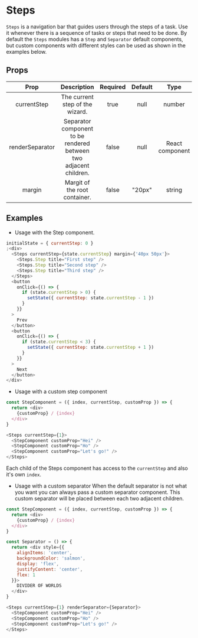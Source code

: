 # Steps

`Steps` is a navigation bar that guides users through the steps of a task. Use it whenever there is a sequence of tasks or steps that need to be done. By default the `Steps` modules has a `Step` and `Separator` default components, but custom components with different styles can be used as shown in the examples below.

## Props

|      Prop       |                            Description                            | Required | Default |      Type       |
| :-------------: | :---------------------------------------------------------------: | :------: | :-----: | :-------------: |
|   currentStep   |                  The current step of the wizard.                  |   true   |  null   |     number      |
| renderSeparator | Separator component to be rendered between two adjacent children. |  false   |  null   | React component |
|     margin      |                   Margit of the root container.                   |  false   | "20px"  |     string      |

## Examples

* Usage with the Step component.

```js
initialState = { currentStep: 0 }
;<div>
  <Steps currentStep={state.currentStep} margin={'40px 50px'}>
    <Steps.Step title="First step" />
    <Steps.Step title="Second step" />
    <Steps.Step title="Third step" />
  </Steps>
  <button
    onClick={() => {
      if (state.currentStep > 0) {
        setState({ currentStep: state.currentStep - 1 })
      }
    }}
  >
    Prev
  </button>
  <button
    onClick={() => {
      if (state.currentStep < 3) {
        setState({ currentStep: state.currentStep + 1 })
      }
    }}
  >
    Next
  </button>
</div>
```

* Usage with a custom step component

```js
const StepComponent = ({ index, currentStep, customProp }) => {
  return <div>
    {customProp} / {index}
  </div>
}

<Steps currentStep={1}>
  <StepComponent customProp="Hei" />
  <StepComponent customProp="Ho" />
  <StepComponent customProp="Let's go!" />
</Steps>
```

Each child of the Steps component has access to the `currentStep` and also it's own `index`.

* Usage with a custom separator
  When the default separator is not what you want you can always pass a custom separator component. This custom separator will be placed between each two adjacent children.

```js
const StepComponent = ({ index, currentStep, customProp }) => {
  return <div>
    {customProp} / {index}
  </div>
}

const Separator = () => {
  return <div style={{
    alignItems: 'center',
    backgroundColor: 'salmon',
    display: 'flex',
    justifyContent: 'center',
    flex: 1
  }}>
    DIVIDER OF WORLDS
  </div>
}

<Steps currentStep={1} renderSeparator={Separator}>
  <StepComponent customProp="Hei" />
  <StepComponent customProp="Ho" />
  <StepComponent customProp="Let's go!" />
</Steps>
```

